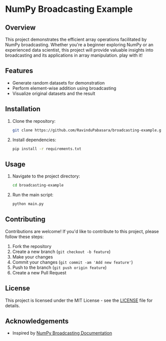 # NumPy Broadcasting Example

## Overview

This project demonstrates the efficient array operations facilitated by NumPy broadcasting. Whether you're a beginner exploring NumPy or an experienced data scientist, this project will provide valuable insights into broadcasting and its applications in array manipulation. play with it!

## Features

- Generate random datasets for demonstration
- Perform element-wise addition using broadcasting
- Visualize original datasets and the result

## Installation

1. Clone the repository:
   ```bash
   git clone https://github.com/RavinduPabasara/broadcasting-example.git
   ```

2. Install dependencies:
   ```bash
   pip install -r requirements.txt
   ```

## Usage

1. Navigate to the project directory:
   ```bash
   cd broadcasting-example
   ```

2. Run the main script:
   ```bash
   python main.py
   ```

## Contributing

Contributions are welcome! If you'd like to contribute to this project, please follow these steps:

1. Fork the repository
2. Create a new branch (`git checkout -b feature`)
3. Make your changes
4. Commit your changes (`git commit -am 'Add new feature'`)
5. Push to the branch (`git push origin feature`)
6. Create a new Pull Request

## License

This project is licensed under the MIT License - see the [LICENSE](LICENSE) file for details.

## Acknowledgements

- Inspired by [NumPy Broadcasting Documentation](https://numpy.org/doc/stable/user/basics.broadcasting.html)
